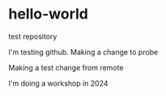 # hello-world
test repository

I'm testing github.
Making a change to probe


Making a test change from remote

I'm doing a workshop in 2024